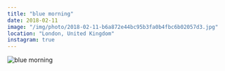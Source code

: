 ```yaml
---
title: "blue morning"
date: 2018-02-11
image: "/img/photo/2018-02-11-b6a872e44bc95b3fa0b4fbc6b02057d3.jpg"
location: "London, United Kingdom"
instagram: true
---
```


![blue morning](/img/photo/2018-02-11-b6a872e44bc95b3fa0b4fbc6b02057d3.jpg)
